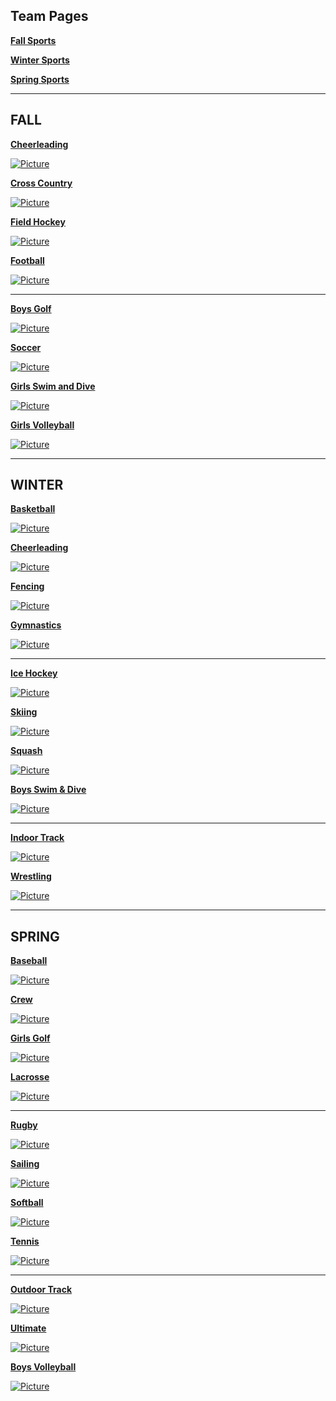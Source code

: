 Team Pages
----------

[**Fall Sports**](#fall)

[**Winter Sports**](#winter)

[**Spring Sports**](#spring)

* * *

**FALL**
--------

**[Cheerleading](/cheerleading.html)**

[![Picture](/uploads/8/0/1/5/801512/1471868782.png)](/cheerleading.html)

**[Cross Country](/cross-country.html)**

[![Picture](/uploads/8/0/1/5/801512/8967926.jpg?167)](/cross-country.html)

**[Field Hockey](/field-hockey.html)**

[![Picture](/uploads/8/0/1/5/801512/1426946065.png)](/field-hockey.html)

​**[Football](/football.html)**

[![Picture](/uploads/8/0/1/5/801512/1426946781.png)](/football.html)

* * *

**[Boys Golf](/golf.html)**

[![Picture](/uploads/8/0/1/5/801512/9331687.jpg?1463758032)](/golf.html)

**[Soccer](/soccer.html)**

[![Picture](/uploads/8/0/1/5/801512/1426946414.png)](/soccer.html)

**[Girls Swim and Dive](/swimming--diving.html)**

[![Picture](/uploads/8/0/1/5/801512/4053547.jpg?205)](/swimming--diving.html)

**[Girls Volleyball](/volleyball.html)**

[![Picture](/uploads/8/0/1/5/801512/669983.jpg?160)](/volleyball.html)

* * *

**WINTER**
----------

**[Basketball](/basketball.html)**

[![Picture](/uploads/8/0/1/5/801512/1426946997.png)](/basketball.html)

**[Cheerleading](/cheerleading.html)**

[![Picture](/uploads/8/0/1/5/801512/1426947096.png)](/cheerleading.html)

**[Fencing](/fencing.html)**

[![Picture](/uploads/8/0/1/5/801512/1426947626.png)](/fencing.html)

**[Gymnastics](/gymnastics.html)**

[![Picture](/uploads/8/0/1/5/801512/1426976514.png)](/gymnastics.html)

* * *

**[Ice Hockey](/ice-hockey.html)**

[![Picture](/uploads/8/0/1/5/801512/1426947275.png)](/ice-hockey.html)

**[Skiing](/alpine-skiing.html)**

[![Picture](/uploads/8/0/1/5/801512/1240393.jpg?180)](/alpine-skiing.html)

**[Squash](/squash.html)**

[![Picture](/uploads/8/0/1/5/801512/homepage_orig.png)](/squash.html)

**[Boys Swim & Dive](/swimming--diving.html)**

[![Picture](/uploads/8/0/1/5/801512/1432407449.png)](/swimming--diving.html)

* * *

**[Indoor Track](/indoor-track.html)**

[![Picture](/uploads/8/0/1/5/801512/5857187.jpg?250)](/indoor-track.html)

**[Wrestling](/wrestling.html)**

[![Picture](/uploads/8/0/1/5/801512/1444143538.png)](/wrestling.html)

* * *

SPRING
------

**[Baseball](/baseball.html)**

[![Picture](/uploads/8/0/1/5/801512/1457634347.png)](/baseball.html)

**[Crew](/crew.html)**

[![Picture](/uploads/8/0/1/5/801512/1431534818.png)](/crew.html)

**[Girls Golf](/golf.html)**

[![Picture](/uploads/8/0/1/5/801512/1431445570.png)](/golf.html)

**[Lacrosse](/lacrosse.html)**

[![Picture](/uploads/8/0/1/5/801512/1431445581.png)](/lacrosse.html)

* * *

**[Rugby](/rugby.html)**

[![Picture](/uploads/8/0/1/5/801512/4048590.jpg?169)](/rugby.html)

**[Sailing](/sailing.html)**

[![Picture](/uploads/8/0/1/5/801512/8942511.jpg?168)](/sailing.html)

**[Softball](/softball.html)**

[![Picture](/uploads/8/0/1/5/801512/9459577.jpg?173)](/softball.html)

**[Tennis](/tennis.html)**

[![Picture](/uploads/8/0/1/5/801512/3088738.jpg?171)](/tennis.html)

* * *

**[Outdoor Track](/outdoor-track.html)**

[![Picture](/uploads/8/0/1/5/801512/1432404185.png)](/outdoor-track.html)

**[Ultimate](/ultimate.html)**

[![Picture](/uploads/8/0/1/5/801512/1432404207.png)](/ultimate.html)

**[Boys Volleyball](/volleyball.html)**

[![Picture](/uploads/8/0/1/5/801512/1432404196.png)](/volleyball.html)